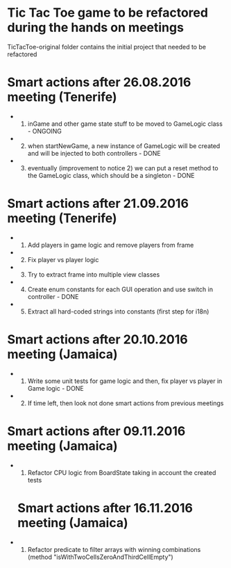 # Tic Tac Toe game to be refactored during the hands on meetings

TicTacToe-original folder contains the initial project that needed to be refactored

 
 # Smart actions after 26.08.2016 meeting (Tenerife)
 
 * 1) inGame and other game state stuff to be moved to GameLogic class  - ONGOING
 * 2) when startNewGame, a new instance of GameLogic will be created and will be injected to both controllers   - DONE
 * 3) eventually (improvement to notice 2) we can put a reset method to the GameLogic class, which should be a singleton  - DONE
 
 # Smart actions after 21.09.2016 meeting (Tenerife)
 
 * 1) Add players in game logic and remove players from frame
 * 2) Fix player vs player logic
 * 3) Try to extract frame into multiple view classes
 * 4) Create enum constants for each GUI operation and use switch in controller - DONE
 * 5) Extract all hard-coded strings into constants (first step for i18n)
 
 # Smart actions after 20.10.2016 meeting (Jamaica)
 
 * 1) Write some unit tests for game logic and then, fix player vs player in Game logic - DONE
 * 2) If time left, then look not done smart actions from previous meetings


  # Smart actions after 09.11.2016 meeting (Jamaica)

  * 1) Refactor CPU logic from BoardState taking in account the created tests

    # Smart actions after 16.11.2016 meeting (Jamaica)

  * 1) Refactor predicate to filter arrays with winning combinations (method "isWithTwoCellsZeroAndThirdCellEmpty")
